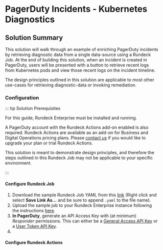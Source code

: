 # PagerDuty Incidents - Kubernetes Diagnostics

## Solution Summary
This solution will walk through an example of enriching PagerDuty incidents by retrieving diagnostic data from a single data-source using a Rundeck Job.
At the end of building this solution, when an incident is created in PagerDuty, users will be presented with a button to retrieve recent logs from Kubernetes pods and view those recent logs on the incident timeline.

The design principles outlined in this solution are applicable to most other use-cases for retrieving diagnostic-data or invoking remediation.

### Configuration

::: tip Solution Prerequisites

For this guide, Rundeck Enterprise must be installed and running.

A PagerDuty account with the Rundeck Actions add-on enabled is also required.
Rundeck Actions are available as an add-on for Business and Digital Operations pricing plans. Please [contact us](https://www.pagerduty.com/contact-us/rundeck-actions-long/) if you would like to upgrade your plan or trial Rundeck Actions. 

This solution is meant to demonstrate design principles, and therefore the steps outlined in this Rundeck Job may not be applicable to your specific environment.

:::

#### Configure Rundeck Job
1. Download the sample Rundeck Job YAML from this [link](https://raw.githubusercontent.com/jsboak/rundeck_sandbox_scm/master/33ef389a-d45c-42d1-af56-3360ff0dade5.yaml?token=GHSAT0AAAAAABQRZMTKT4CBTPXLMNWR2FSIYQENPQA) 
(Right click and select **Save Link As...** and be sure to append `.yaml` to the file name).
2. Upload the sample job to your Rundeck Enterprise instance following the instructions [here](/manual/creating-jobs.html#importing-job-definitions).
3. **In PagerDuty**, generate an API Access Key with (at minimum) _Responder_ permissions. 
This can either be a [General Access API Key](https://support.pagerduty.com/docs/api-access-keys#section-generate-a-general-access-rest-api-key)
or a [User Token API Key](https://support.pagerduty.com/docs/api-access-keys#section-generate-a-user-token-rest-api-key).
4. 

    

#### Configure Rundeck Actions

